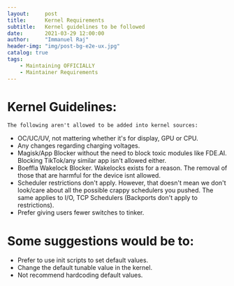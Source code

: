 ```yaml
---
layout:     post
title:      Kernel Requirements
subtitle:   Kernel guidelines to be followed
date:       2021-03-29 12:00:00
author:     "Immanuel Raj"
header-img: "img/post-bg-e2e-ux.jpg"
catalog: true
tags:
    - Maintaining OFFICIALLY
    - Maintainer Requirements
---
```


# Kernel Guidelines:
<!--adsense-->
`The following aren't allowed to be added into kernel sources:`

- OC/UC/UV, not mattering whether it's for display, GPU or CPU.
- Any changes regarding charging voltages.
- Magisk/App Blocker without the need to block toxic modules like FDE.AI. Blocking TikTok/any similar app isn't allowed either.
- Boeffla Wakelock Blocker. Wakelocks exists for a reason. The removal of those that are harmful for the device isnt allowed.
- Scheduler restrictions don't apply. However, that doesn't mean we don't look/care about all the possible crappy schedulers you pushed. The same applies to I/O, TCP Schedulers (Backports don't apply to restrictions).
- Prefer giving users fewer switches to tinker.
<!--adsense-->
# Some suggestions would be to:

- Prefer to use init scripts to set default values.
- Change the default tunable value in the kernel.
- Not recommend hardcoding default values.
<!--adsense-->
